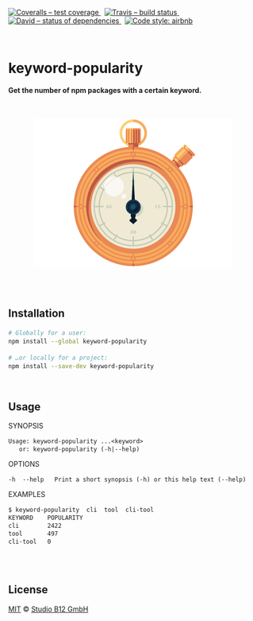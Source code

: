 [![Coveralls – test coverage
](https://img.shields.io/coveralls/studio-b12/keyword-popularity.svg?style=flat-square)
](https://coveralls.io/r/studio-b12/keyword-popularity)
 [![Travis – build status
](https://img.shields.io/travis/studio-b12/keyword-popularity/master.svg?style=flat-square)
](https://travis-ci.org/studio-b12/keyword-popularity)
 [![David – status of dependencies
](https://img.shields.io/david/studio-b12/keyword-popularity.svg?style=flat-square)
](https://david-dm.org/studio-b12/keyword-popularity)
 [![Code style: airbnb
](https://img.shields.io/badge/code%20style-airbnb-777777.svg?style=flat-square)
](https://github.com/airbnb/javascript)




<div                                                         id="/">&nbsp;</div>

keyword-popularity
==================

**Get the number of npm packages with a certain keyword.**




<p align="center"><a
  title="Graphic by the great Justin Mezzell"
  href="http://justinmezzell.tumblr.com/post/75051971263"
  >
  <br/>
  <br/>
  <img
    src="Readme/Stopwatch.gif"
    width="400"
    height="300"
  />
  <br/>
  <br/>
</a></p>




<div                                             id="/installation">&nbsp;</div>

Installation
------------

```sh
# Globally for a user:
npm install --global keyword-popularity

# …or locally for a project:
npm install --save-dev keyword-popularity
```




<div                                                    id="/usage">&nbsp;</div>

Usage
-----

<!-- @doxie.inject start -->
<!-- Don’t remove or change the comment above – that can break automatic updates. -->
  SYNOPSIS

    Usage: keyword-popularity ...<keyword>
       or: keyword-popularity (-h|--help)


  OPTIONS

    -h  --help   Print a short synopsis (-h) or this help text (--help)


  EXAMPLES

    $ keyword-popularity  cli  tool  cli-tool
    KEYWORD    POPULARITY
    cli        2422
    tool       497
    cli-tool   0
<!-- Don’t remove or change the comment below – that can break automatic updates. More info at <http://npm.im/doxie.inject>. -->
<!-- @doxie.inject end -->



<div                                                  id="/license">&nbsp;</div>

<div                                                  id="/license">&nbsp;</div>

License
-------

[MIT][] © [Studio B12 GmbH][]

[MIT]:              ./License.md
[Studio B12 GmbH]:  http://studio-b12.de
